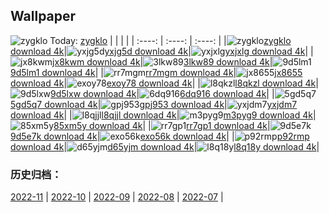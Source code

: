 ## Wallpaper
![zygklo](https://w.wallhaven.cc/full/zy/wallhaven-zygklo.png) Today: [zygklo](https://th.wallhaven.cc/small/zy/zygklo.jpg)
|      |      |      |
| :----: | :----: | :----: |
|![zygklo](https://th.wallhaven.cc/small/zy/zygklo.jpg)[zygklo download 4k](https://wallhaven.cc/w/zygklo)|![yxjg5d](https://th.wallhaven.cc/small/yx/yxjg5d.jpg)[yxjg5d download 4k](https://wallhaven.cc/w/yxjg5d)|![yxjxlg](https://th.wallhaven.cc/small/yx/yxjxlg.jpg)[yxjxlg download 4k](https://wallhaven.cc/w/yxjxlg)|
|![jx8kwm](https://th.wallhaven.cc/small/jx/jx8kwm.jpg)[jx8kwm download 4k](https://wallhaven.cc/w/jx8kwm)|![3lkw89](https://th.wallhaven.cc/small/3l/3lkw89.jpg)[3lkw89 download 4k](https://wallhaven.cc/w/3lkw89)|![9d5lm1](https://th.wallhaven.cc/small/9d/9d5lm1.jpg)[9d5lm1 download 4k](https://wallhaven.cc/w/9d5lm1)|
|![rr7mgm](https://th.wallhaven.cc/small/rr/rr7mgm.jpg)[rr7mgm download 4k](https://wallhaven.cc/w/rr7mgm)|![jx8655](https://th.wallhaven.cc/small/jx/jx8655.jpg)[jx8655 download 4k](https://wallhaven.cc/w/jx8655)|![exoy78](https://th.wallhaven.cc/small/ex/exoy78.jpg)[exoy78 download 4k](https://wallhaven.cc/w/exoy78)|
|![l8qkzl](https://th.wallhaven.cc/small/l8/l8qkzl.jpg)[l8qkzl download 4k](https://wallhaven.cc/w/l8qkzl)|![9d5lxw](https://th.wallhaven.cc/small/9d/9d5lxw.jpg)[9d5lxw download 4k](https://wallhaven.cc/w/9d5lxw)|![6dq916](https://th.wallhaven.cc/small/6d/6dq916.jpg)[6dq916 download 4k](https://wallhaven.cc/w/6dq916)|
|![5gd5q7](https://th.wallhaven.cc/small/5g/5gd5q7.jpg)[5gd5q7 download 4k](https://wallhaven.cc/w/5gd5q7)|![gpj953](https://th.wallhaven.cc/small/gp/gpj953.jpg)[gpj953 download 4k](https://wallhaven.cc/w/gpj953)|![yxjdm7](https://th.wallhaven.cc/small/yx/yxjdm7.jpg)[yxjdm7 download 4k](https://wallhaven.cc/w/yxjdm7)|
|![l8qjjl](https://th.wallhaven.cc/small/l8/l8qjjl.jpg)[l8qjjl download 4k](https://wallhaven.cc/w/l8qjjl)|![m3pyg9](https://th.wallhaven.cc/small/m3/m3pyg9.jpg)[m3pyg9 download 4k](https://wallhaven.cc/w/m3pyg9)|![85xm5y](https://th.wallhaven.cc/small/85/85xm5y.jpg)[85xm5y download 4k](https://wallhaven.cc/w/85xm5y)|
|![rr7gp1](https://th.wallhaven.cc/small/rr/rr7gp1.jpg)[rr7gp1 download 4k](https://wallhaven.cc/w/rr7gp1)|![9d5e7k](https://th.wallhaven.cc/small/9d/9d5e7k.jpg)[9d5e7k download 4k](https://wallhaven.cc/w/9d5e7k)|![exo56k](https://th.wallhaven.cc/small/ex/exo56k.jpg)[exo56k download 4k](https://wallhaven.cc/w/exo56k)|
|![p92rmp](https://th.wallhaven.cc/small/p9/p92rmp.jpg)[p92rmp download 4k](https://wallhaven.cc/w/p92rmp)|![d65yjm](https://th.wallhaven.cc/small/d6/d65yjm.jpg)[d65yjm download 4k](https://wallhaven.cc/w/d65yjm)|![l8q18y](https://th.wallhaven.cc/small/l8/l8q18y.jpg)[l8q18y download 4k](https://wallhaven.cc/w/l8q18y)|

### 历史归档：
[2022-11](https://github.com/april-projects/april-wallpaper/tree/main/picture/2022-11/) | [2022-10](https://github.com/april-projects/april-wallpaper/tree/main/picture/2022-10/) | [2022-09](https://github.com/april-projects/april-wallpaper/tree/main/picture/2022-09/) | [2022-08](https://github.com/april-projects/april-wallpaper/tree/main/picture/2022-08/) | [2022-07](https://github.com/april-projects/april-wallpaper/tree/main/picture/2022-07/) | 